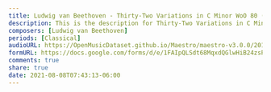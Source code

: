 ```yaml
---
title: Ludwig van Beethoven - Thirty-Two Variations in C Minor WoO 80 (14)
description: This is the description for Thirty-Two Variations in C Minor WoO 80 by Ludwig van Beethoven
composers: [Ludwig van Beethoven]
periods: [Classical]
audioURL: https://OpenMusicDataset.github.io/Maestro/maestro-v3.0.0/2013/ORIG-MIDI_01_7_10_13_Group_MID--AUDIO_07_R3_2013_wav--2.midi
formURL: https://docs.google.com/forms/d/e/1FAIpQLSdt68MqxdQGlwHiB24zsPMZzsXroSdy_es3IeOQvR4TaoRYfw/viewform
comments: true
share: true
date: 2021-08-08T07:43:13-06:00
---
```

